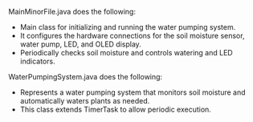 
MainMinorFile.java does the following: 
* Main class for initializing and running the water pumping system.
* It configures the hardware connections for the soil moisture sensor, water pump, LED, and OLED display.
* Periodically checks soil moisture and controls watering and LED indicators.

WaterPumpingSystem.java does the following:
 * Represents a water pumping system that monitors soil moisture and automatically waters plants as needed.
 * This class extends TimerTask to allow periodic execution.
